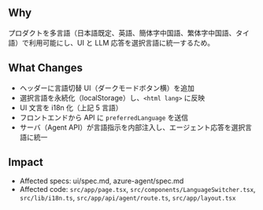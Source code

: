 ## Why
プロダクトを多言語（日本語既定、英語、簡体字中国語、繁体字中国語、タイ語）で利用可能にし、UI と LLM 応答を選択言語に統一するため。

## What Changes
- ヘッダーに言語切替 UI（ダークモードボタン横）を追加
- 選択言語を永続化（localStorage）し、`<html lang>` に反映
- UI 文言を i18n 化（上記 5 言語）
- フロントエンドから API に `preferredLanguage` を送信
- サーバ（Agent API）が言語指示を内部注入し、エージェント応答を選択言語に統一

## Impact
- Affected specs: ui/spec.md, azure-agent/spec.md
- Affected code: `src/app/page.tsx`, `src/components/LanguageSwitcher.tsx`, `src/lib/i18n.ts`, `src/app/api/agent/route.ts`, `src/app/layout.tsx`


